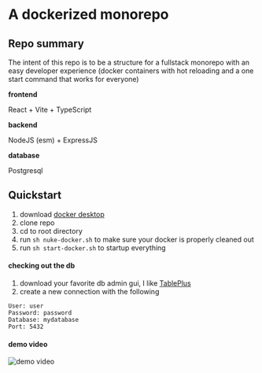 # A dockerized monorepo

## Repo summary

The intent of this repo is to be a structure for a fullstack monorepo with an easy developer experience (docker containers with hot reloading and a one start command that works for everyone)

**frontend**

React + Vite + TypeScript

**backend**

NodeJS (esm) + ExpressJS

**database**

Postgresql

## Quickstart

1. download [docker desktop](https://www.docker.com/products/docker-desktop/)
2. clone repo
3. cd to root directory
4. run `sh nuke-docker.sh` to make sure your docker is properly cleaned out
5. run `sh start-docker.sh` to startup everything

#### checking out the db

1. download your favorite db admin gui, I like [TablePlus](https://tableplus.com/)
2. create a new connection with the following

```text
User: user
Password: password
Database: mydatabase
Port: 5432
```

#### demo video

![demo video](./demo-video-monorepo-dockerized-.gif)
